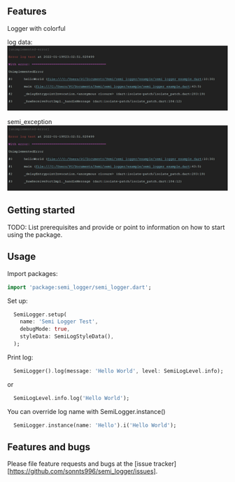 ## Features

Logger with colorful

log data:
![block](https://raw.githubusercontent.com/sonnts996/assets/main/semi_logger_block.png)

semi_exception
![semi_exception](https://raw.githubusercontent.com/sonnts996/assets/main/semi_logger_error.png)

## Getting started

TODO: List prerequisites and provide or point to information on how to
start using the package.

## Usage

Import packages:

```dart
import 'package:semi_logger/semi_logger.dart';
```

Set up:
```dart
  SemiLogger.setup(
    name: 'Semi Logger Test',
    debugMode: true,
    styleData: SemiLogStyleData(),
  );
```

Print log:
```dart
  SemiLogger().log(message: 'Hello World', level: SemiLogLevel.info);
```

or
```dart
  SemiLogLevel.info.log('Hello World');
```

You can override log name with SemiLogger.instance()
```dart
  SemiLogger.instance(name: 'Hello').i('Hello World');
```

## Features and bugs

Please file feature requests and bugs at the [issue tracker][https://github.com/sonnts996/semi_logger/issues].


